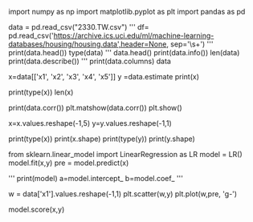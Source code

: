 import numpy as np
import matplotlib.pyplot as plt
import pandas as pd

data = pd.read_csv("2330.TW.csv")
'''
df= pd.read_csv('https://archive.ics.uci.edu/ml/machine-learning-databases/housing/housing.data',header=None, sep='\s+')
'''
print(data.head())
type(data)
'''
data.head()
print(data.info())
len(data)
print(data.describe())
'''
print(data.columns)
data

x=data[['x1', 'x2', 'x3', 'x4', 'x5']]
y =data.estimate
print(x)

print(type(x))
len(x)

print(data.corr())
plt.matshow(data.corr())
plt.show()

x=x.values.reshape(-1,5)
y=y.values.reshape(-1,1)

print(type(x))
print(x.shape)
print(type(y))
print(y.shape)

from sklearn.linear_model import LinearRegression as LR
model = LR()
model.fit(x,y)
pre = model.predict(x)

'''
print(model)
a=model.intercept_
b=model.coef_
'''

w = data['x1'].values.reshape(-1,1)
plt.scatter(w,y)
plt.plot(w,pre, 'g-')

model.score(x,y)

